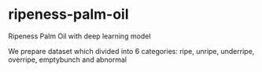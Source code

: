 # ripeness-palm-oil
Ripeness Palm Oil with deep learning model

We prepare dataset which divided into 6 categories: ripe, unripe, underripe, overripe, emptybunch and abnormal 
 
